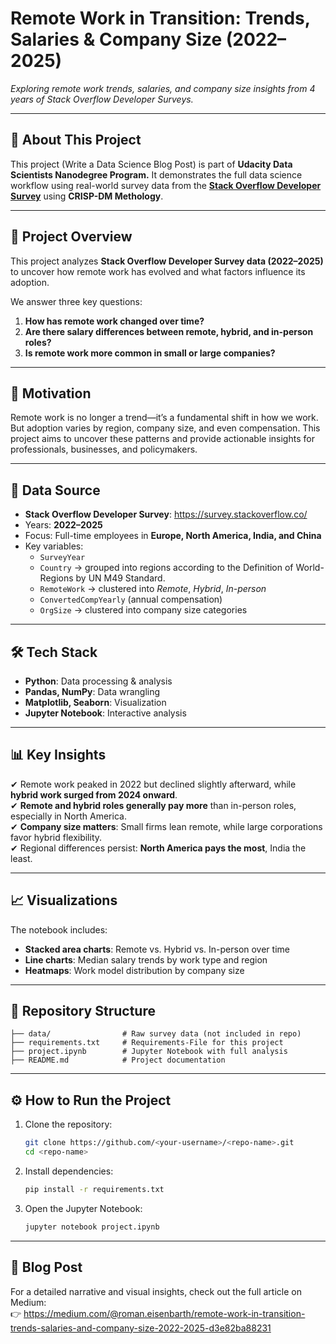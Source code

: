# **Remote Work in Transition: Trends, Salaries & Company Size (2022–2025)**  
*Exploring remote work trends, salaries, and company size insights from 4 years of Stack Overflow Developer Surveys.*

---

## **📌 About This Project**  
This project (Write a Data Science Blog Post) is part of **Udacity Data Scientists Nanodegree Program.**
It demonstrates the full data science workflow using real-world survey data from the [**Stack Overflow Developer Survey**](https://survey.stackoverflow.co/) using **CRISP-DM Methology**.

---

## **📌 Project Overview**  
This project analyzes **Stack Overflow Developer Survey data (2022–2025)** to uncover how remote work has evolved and what factors influence its adoption.  

We answer three key questions:  
1. **How has remote work changed over time?**  
2. **Are there salary differences between remote, hybrid, and in-person roles?**  
3. **Is remote work more common in small or large companies?**  

---

## **🎯 Motivation**  
Remote work is no longer a trend—it’s a fundamental shift in how we work. But adoption varies by region, company size, and even compensation. This project aims to uncover these patterns and provide actionable insights for professionals, businesses, and policymakers.

---

## **📂 Data Source**  
- **Stack Overflow Developer Survey**: https://survey.stackoverflow.co/  
- Years: **2022–2025**  
- Focus: Full-time employees in **Europe, North America, India, and China**  
- Key variables:  
  - `SurveyYear`  
  - `Country` → grouped into regions according to the Definition of World-Regions by UN M49 Standard.  
  - `RemoteWork` → clustered into *Remote*, *Hybrid*, *In-person*  
  - `ConvertedCompYearly` (annual compensation)  
  - `OrgSize` → clustered into company size categories  

---

## **🛠️ Tech Stack**  
- **Python**: Data processing & analysis  
- **Pandas, NumPy**: Data wrangling  
- **Matplotlib, Seaborn**: Visualization  
- **Jupyter Notebook**: Interactive analysis  

---

## **📊 Key Insights**  
✔ Remote work peaked in 2022 but declined slightly afterward, while **hybrid work surged from 2024 onward**.  
✔ **Remote and hybrid roles generally pay more** than in-person roles, especially in North America.  
✔ **Company size matters**: Small firms lean remote, while large corporations favor hybrid flexibility.  
✔ Regional differences persist: **North America pays the most**, India the least.  

---

## **📈 Visualizations**  
The notebook includes:  
- **Stacked area charts**: Remote vs. Hybrid vs. In-person over time  
- **Line charts**: Median salary trends by work type and region  
- **Heatmaps**: Work model distribution by company size  

---

## **📁 Repository Structure**  
```
├── data/                # Raw survey data (not included in repo)
├── requirements.txt     # Requirements-File for this project
├── project.ipynb        # Jupyter Notebook with full analysis
├── README.md            # Project documentation
```

---

## **⚙️ How to Run the Project**  
1. Clone the repository:  
   ```bash
   git clone https://github.com/<your-username>/<repo-name>.git
   cd <repo-name>
   ```
2. Install dependencies:  
   ```bash
   pip install -r requirements.txt
   ```
3. Open the Jupyter Notebook:  
   ```bash
   jupyter notebook project.ipynb
   ```

---

## **📝 Blog Post**  
For a detailed narrative and visual insights, check out the full article on Medium:  
👉 https://medium.com/@roman.eisenbarth/remote-work-in-transition-trends-salaries-and-company-size-2022-2025-d3e82ba88231

